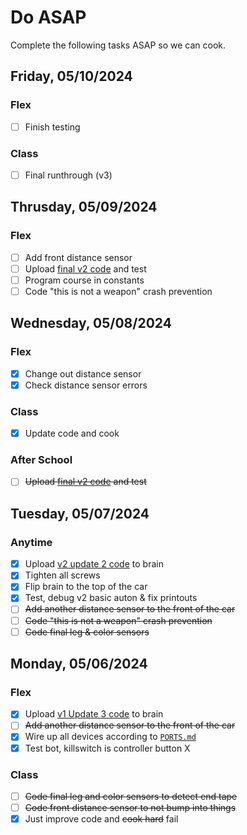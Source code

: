 # Do ASAP

Complete the following tasks ASAP so we can cook.

## Friday, 05/10/2024

### Flex
- [ ] Finish testing

### Class
- [ ] Final runthrough (v3)

## Thrusday, 05/09/2024

### Flex
- [ ] Add front distance sensor
- [ ] Upload [final v2 code](https://github.com/JiningLiu/POEAuton/blob/main/AutonCar.v5cpp) and test
- [ ] Program course in constants
- [ ] Code "this is not a weapon" crash prevention

## Wednesday, 05/08/2024

### Flex
- [x] Change out distance sensor
- [x] Check distance sensor errors

### Class
- [x] Update code and cook

### After School
- [ ] ~~Upload [final v2 code](https://github.com/JiningLiu/POEAuton/blob/main/AutonCar.v5cpp) and test~~

## Tuesday, 05/07/2024

### Anytime
- [x] Upload [v2 update 2 code](https://github.com/JiningLiu/POEAuton/commit/baa1e351fadf846500ed028510a2107c0c9f50e7) to brain
- [x] Tighten all screws
- [x] Flip brain to the top of the car
- [x] Test, debug v2 basic auton & fix printouts
- [ ] ~~Add another distance sensor to the front of the car~~
- [ ] ~~Code "this is not a weapon" crash prevention~~
- [ ] ~~Code final leg & color sensors~~

## Monday, 05/06/2024

### Flex
- [x] Upload [v1 Update 3 code](https://github.com/JiningLiu/POEAuton/blob/db1937d011ea49b6ce23679627ae04f3af062d49/AutonCar.v5cpp) to brain
- [ ] ~~Add another distance sensor to the front of the car~~
- [x] Wire up all devices according to [`PORTS.md`](https://github.com/JiningLiu/POEAuton/blob/main/PORTS.md)
- [x] Test bot, killswitch is controller button X

### Class
- [ ] ~~Code final leg and color sensors to detect end tape~~
- [ ] ~~Code front distance sensor to not bump into things~~
- [x] Just improve code and ~~cook hard~~ fail

